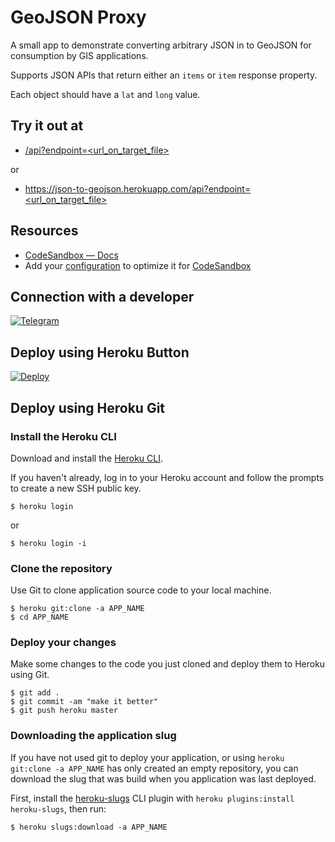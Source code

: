 GeoJSON Proxy
=============

A small app to demonstrate converting arbitrary JSON in to GeoJSON for consumption by GIS applications.

Supports JSON APIs that return either an `items` or `item` response property. 

Each object should have a `lat` and `long` value.

## Try it out at

- [/api?endpoint=<url_on_target_file>](https://v-avdieiev.bcns.ai/json2geojson)

or

- [https://json-to-geojson.herokuapp.com/api?endpoint=<url_on_target_file>](https://52kk6x-3000.csb.app/api?endpoint=bit.ly/simple-json)

## Resources

- [CodeSandbox — Docs](https://codesandbox.io/docs/learn)
- Add your [configuration](https://codesandbox.io/docs/projects/learn/setting-up/tasks) to optimize it for [CodeSandbox](https://codesandbox.io/p/dashboard)

## Connection with a developer

[![Telegram](https://img.shields.io/badge/Telegram-Group-blue.svg?logo=telegram)](https://telegram.me/developer_support_bot)

## Deploy using Heroku Button

[![Deploy](https://www.herokucdn.com/deploy/button.svg)](https://heroku.com/deploy)

## Deploy using Heroku Git

### Install the Heroku CLI

Download and install the [Heroku CLI](https://devcenter.heroku.com/articles/heroku-command-line).

If you haven't already, log in to your Heroku account and follow the prompts to create a new SSH public key.
```
$ heroku login
```
or
```
$ heroku login -i
```

### Clone the repository

Use Git to clone application source code to your local machine.
```
$ heroku git:clone -a APP_NAME
$ cd APP_NAME
```

### Deploy your changes

Make some changes to the code you just cloned and deploy them to Heroku using Git.
```
$ git add .
$ git commit -am "make it better"
$ git push heroku master
```

### Downloading the application slug

If you have not used git to deploy your application, or using `heroku git:clone -a APP_NAME` has only created an empty repository, you can download the slug that was build when you application was last deployed. 

First, install the [heroku-slugs](https://github.com/heroku/heroku-slugs) CLI plugin with `heroku plugins:install heroku-slugs`, then run:
```
$ heroku slugs:download -a APP_NAME
```
